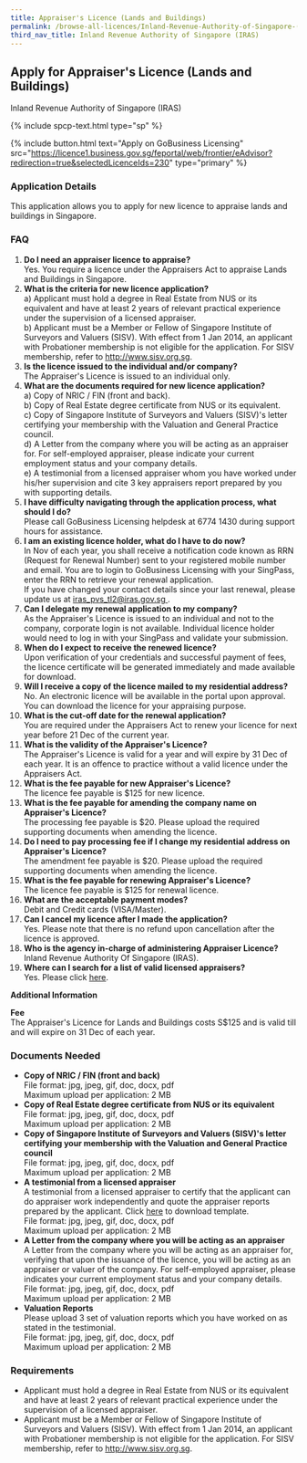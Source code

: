 ```yaml
---
title: Appraiser's Licence (Lands and Buildings)
permalink: /browse-all-licences/Inland-Revenue-Authority-of-Singapore-(IRAS)/Appraiser's-Licence-(Lands-and-Buildings)
third_nav_title: Inland Revenue Authority of Singapore (IRAS)
---
```


## Apply for Appraiser's Licence (Lands and Buildings)

Inland Revenue Authority of Singapore (IRAS)

{% include spcp-text.html type="sp" %}

{% include button.html text="Apply on GoBusiness Licensing" src="https://licence1.business.gov.sg/feportal/web/frontier/eAdvisor?redirection=true&selectedLicenceIds=230" type="primary" %}

<H3>Application Details</H3>

<p>This application allows you to apply for new licence to appraise lands and buildings in Singapore.</p>
<h3>FAQ</h3>
<ol>
<li><strong>Do I need an appraiser licence to appraise?</strong><br>Yes. You require a licence under the Appraisers Act to appraise Lands and Buildings in Singapore.</li>
<li><strong>What is the criteria for new licence application?</strong><br>
a) Applicant must hold a degree in Real Estate from NUS or its equivalent and have at least 2 years of relevant practical experience under the supervision of a licensed appraiser.<br />b) Applicant must be a Member or Fellow of Singapore Institute of Surveyors and Valuers (SISV). With effect from 1 Jan 2014, an applicant with Probationer membership is not eligible for the application. For SISV membership, refer to <a href="http://www.sisv.org.sg/" target="_blank" rel="noopener">http://www.sisv.org.sg</a>.</li>
<li><strong>Is the licence issued to the individual and/or company?</strong><br />The Appraiser's Licence is issued to an individual only.</li>
<li><strong>What are the documents required for new licence application?</strong><br />a) Copy of NRIC / FIN (front and back).<br />b) Copy of Real Estate degree certificate from NUS or its equivalent.<br />c) Copy of Singapore Institute of Surveyors and Valuers (SISV)'s letter certifying your membership with the Valuation and General Practice council.<br />d) A Letter from the company where you will be acting as an appraiser for. For self-employed appraiser, please indicate your current employment status and your company details.<br />e) A testimonial from a licensed appraiser whom you have worked under his/her supervision and cite 3 key appraisers report prepared by you with supporting details.</li>
<li><strong>I have difficulty navigating through the application process, what should I do?</strong><br />Please call GoBusiness Licensing helpdesk at 6774 1430 during support hours for assistance.</li>
<li><strong>I am an existing licence holder, what do I have to do now?</strong><br />In Nov of each year, you shall receive a notification code known as RRN (Request for Renewal Number) sent to your registered mobile number and email. You are to login to GoBusiness Licensing with your SingPass, enter the RRN to retrieve your renewal application.<br />If you have changed your contact details since your last renewal, please update us at <a href="mailto:iras_pvs_tl2@iras.gov.sg " target="_blank" rel="noopener">iras_pvs_tl2@iras.gov.sg </a>.</li>
<li><strong>Can I delegate my renewal application to my company?</strong><br />As the Appraiser's Licence is issued to an individual and not to the company, corporate login is not available. Individual licence holder would need to log in with your SingPass and validate your submission.</li>
<li><strong>When do I expect to receive the renewed licence?</strong><br />Upon verification of your credentials and successful payment of fees, the licence certificate will be generated immediately and made available for download.</li>
<li><strong>Will I receive a copy of the licence mailed to my residential address?</strong><br />No. An electronic licence will be available in the portal upon approval. You can download the licence for your appraising purpose.</li>
<li><strong>What is the cut-off date for the renewal application?</strong><br />You are required under the Appraisers Act to renew your licence for next year before 21 Dec of the current year.</li>
<li><strong>What is the validity of the Appraiser's Licence?</strong><br />The Appraiser's Licence is valid for a year and will expire by 31 Dec of each year. It is an offence to practice without a valid licence under the Appraisers Act.</li>
<li><strong>What is the fee payable for new Appraiser's Licence?</strong><br />The licence fee payable is $125 for new licence.</li>
<li><strong>What is the fee payable for amending the company name on Appraiser's Licence?</strong><br />The processing fee payable is $20. Please upload the required supporting documents when amending the licence.</li>
<li><strong>Do I need to pay processing fee if I change my residential address on Appraiser's Licence?</strong><br />The amendment fee payable is $20. Please upload the required supporting documents when amending the licence.</li>
<li><strong>What is the fee payable for renewing Appraiser's Licence?</strong><br />The licence fee payable is $125 for renewal licence.</li>
<li><strong>What are the acceptable payment modes?</strong><br />Debit and Credit cards (VISA/Master).</li>
<li><strong>Can I cancel my licence after I made the application?</strong><br />Yes. Please note that there is no refund upon cancellation after the licence is approved.</li>
<li><strong>Who is the agency in-charge of administering Appraiser Licence?</strong><br />Inland Revenue Authority Of Singapore (IRAS).</li>
<li><strong>Where can I search for a list of valid licensed appraisers?</strong><br />Yes. Please click <a href="https://licence1.business.gov.sg/feportal/web/frontier/appraisers-enquiry-search" target="_blank" rel="noopener">here</a>.</li>
</ol>

<strong>Additional Information</strong>

<p><strong>Fee</strong><br />
 The Appraiser's Licence for Lands and Buildings costs S$125 and is valid till and will expire on 31 Dec of each year.</p>

<H3>Documents Needed</H3>

<ul>
 <li><strong>Copy of NRIC / FIN (front and back)</strong><br>
 File format: jpg, jpeg, gif, doc, docx, pdf<br>
 Maximum upload per application: 2 MB</li>
 <li><strong>Copy of Real Estate degree certificate from NUS or its equivalent</strong><br>
 File format: jpg, jpeg, gif, doc, docx, pdf<br>
 Maximum upload per application: 2 MB</li>
 <li><strong>Copy of Singapore Institute of Surveyors and Valuers (SISV)'s letter certifying your membership with the Valuation and General Practice council</strong><br>
 File format: jpg, jpeg, gif, doc, docx, pdf<br>
 Maximum upload per application: 2 MB</li>
 <li><strong>A testimonial from a licensed appraiser</strong><br>A testimonial from a licensed appraiser to certify that the applicant can do appraiser work independently and quote the appraiser reports prepared by the applicant. Click <a href="https://www.iras.gov.sg/irashome/uploadedFiles/IRASHome/Property/Property_professionals/Appraisers_Valuers/Form-Testimonial%20from%20Licensed%20Appraiser.pdf" target="_blank" rel="noopener">here</a> to download template.<br>
 File format: jpg, jpeg, gif, doc, docx, pdf<br>
 Maximum upload per application: 2 MB</li>
 <li><strong>A Letter from the company where you will be acting as an appraiser</strong><br>
 A Letter from the company where you will be acting as an appraiser for, verifying that upon the issuance of the licence, you will be acting as an appraiser or valuer of the company. For self-employed appraiser, please indicates your current employment status and your company details.<br>
 File format: jpg, jpeg, gif, doc, docx, pdf<br>
 Maximum upload per application: 2 MB</li>
 <li><strong>Valuation Reports</strong><br>
 Please upload 3 set of valuation reports which you have worked on as stated in the testimonial.<br>
 File format: jpg, jpeg, gif, doc, docx, pdf<br>
 Maximum upload per application: 2 MB</li>
 </ul>

<H3>Requirements</H3>

<ul>
 <li>Applicant must hold a degree in Real Estate from NUS or its equivalent and have at least 2 years of relevant practical experience under the supervision of a licensed appraiser.</li>
 <li>Applicant must be a Member or Fellow of Singapore Institute of Surveyors and Valuers (SISV). With effect from 1 Jan 2014, an applicant with Probationer membership is not eligible for the application. For SISV membership, refer to <a href="http://www.sisv.org.sg">http://www.sisv.org.sg</a>.</li>
 </ul>


